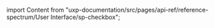 
import Content from "uxp-documentation/src/pages/api-ref/reference-spectrum/User Interface/sp-checkbox";

<Content query="product=photoshop"/>
